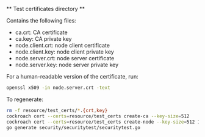 ** Test certificates directory **

Contains the following files:

* ca.crt: CA certificate
* ca.key: CA private key
* node.client.crt: node client certificate
* node.client.key: node client private key
* node.server.crt: node server certificate
* node.server.key: node server private key

For a human-readable version of the certificate, run:
```bash
openssl x509 -in node.server.crt -text
```

To regenerate:
```bash
rm -f resource/test_certs/*.{crt,key}
cockroach cert --certs=resource/test_certs create-ca --key-size=512
cockroach cert --certs=resource/test_certs create-node --key-size=512 127.0.0.1 localhost $(seq -f "roach%g.local" 0 99)
go generate security/securitytest/securitytest.go
```
